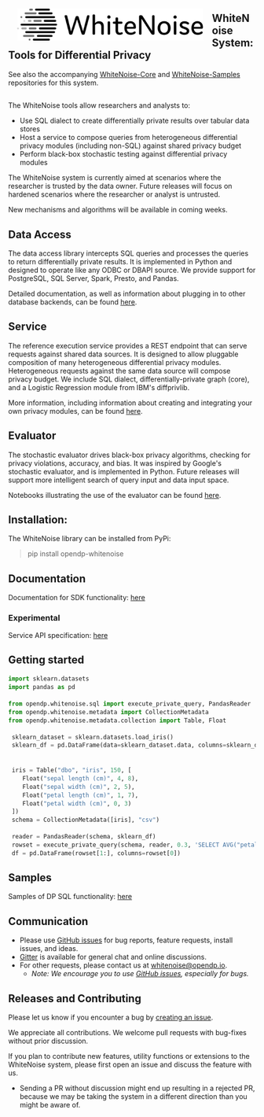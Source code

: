 <a href="https://opendifferentialprivacy.github.io"><img src="images/WhiteNoise Logo/SVG/Full_grey.svg" align="left" height="65" vspace="8" hspace="18"></a>
## WhiteNoise System: Tools for Differential Privacy
See also the accompanying [WhiteNoise-Core](https://github.com/opendifferentialprivacy/whitenoise-core) and [WhiteNoise-Samples](https://github.com/opendifferentialprivacy/whitenoise-samples) repositories for this system.

##

The WhiteNoise tools allow researchers and analysts to: 

* Use SQL dialect to create differentially private results over tabular data stores
* Host a service to compose queries from heterogeneous differential privacy modules (including non-SQL) against shared privacy budget
* Perform black-box stochastic testing against differential privacy modules

The WhiteNoise system is currently aimed at scenarios where the researcher is trusted by the data owner.  Future releases will focus on hardened scenarios where the researcher or analyst is untrusted.  

New mechanisms and algorithms will be available in coming weeks.


## Data Access

The data access library intercepts SQL queries and processes the queries to return differentially private results.  It is implemented in Python and designed to operate like any ODBC or DBAPI source.  We provide support for PostgreSQL, SQL Server, Spark, Presto, and Pandas. 

Detailed documentation, as well as information about plugging in to other database backends, can be found [here](https://github.com/opendifferentialprivacy/whitenoise-samples/tree/master/docs).

## Service

The reference execution service provides a REST endpoint that can serve requests against shared data sources.  It is designed to allow pluggable composition of many heterogeneous differential privacy modules.  Heterogeneous requests against the same data source will compose privacy budget.  We include SQL dialect, differentially-private graph (core), and a Logistic Regression module from IBM's diffprivlib.

More information, including information about creating and integrating your own privacy modules, can be found [here](https://github.com/opendifferentialprivacy/whitenoise-system/tree/master/service).

## Evaluator

The stochastic evaluator drives black-box privacy algorithms, checking for privacy violations, accuracy, and bias.  It was inspired by Google's stochastic evaluator, and is implemented in Python.  Future releases will support more intelligent search of query input and data input space.

Notebooks illustrating the use of the evaluator can be found [here](https://github.com/opendifferentialprivacy/whitenoise-samples/tree/master/evaluator).

## Installation:
The WhiteNoise library can be installed from PyPi:
> pip install opendp-whitenoise

## Documentation
Documentation for SDK functionality: [here](https://opendifferentialprivacy.github.io/whitenoise-samples/docs/api/system/)

### Experimental
Service API specification: [here](https://github.com/opendifferentialprivacy/whitenoise-system/blob/master/service/openapi/swagger.yml)

## Getting started
```python
import sklearn.datasets
import pandas as pd

from opendp.whitenoise.sql import execute_private_query, PandasReader
from opendp.whitenoise.metadata import CollectionMetadata
from opendp.whitenoise.metadata.collection import Table, Float

 sklearn_dataset = sklearn.datasets.load_iris()
 sklearn_df = pd.DataFrame(data=sklearn_dataset.data, columns=sklearn_dataset.feature_names)


 iris = Table("dbo", "iris", 150, [
    Float("sepal length (cm)", 4, 8),
    Float("sepal width (cm)", 2, 5),
    Float("petal length (cm)", 1, 7),
    Float("petal width (cm)", 0, 3)
 ])
 schema = CollectionMetadata([iris], "csv")

 reader = PandasReader(schema, sklearn_df)
 rowset = execute_private_query(schema, reader, 0.3, 'SELECT AVG("petal width (cm)") FROM dbo.iris')
 df = pd.DataFrame(rowset[1:], columns=rowset[0])
```
## Samples
Samples of DP SQL functionality: [here](https://github.com/opendifferentialprivacy/whitenoise-samples/blob/master/data/README.md)

## Communication

- Please use [GitHub issues](https://github.com/opendifferentialprivacy/whitenoise-system/issues) for bug reports, feature requests, install issues, and ideas.
- [Gitter](https://gitter.im/opendifferentialprivacy/WhiteNoise) is available for general chat and online discussions.
- For other requests, please contact us at [whitenoise@opendp.io](mailto:whitenoise@opendp.io).
  - _Note: We encourage you to use [GitHub issues](https://github.com/opendifferentialprivacy/whitenoise-system/issues), especially for bugs._

## Releases and Contributing

Please let us know if you encounter a bug by [creating an issue](https://github.com/opendifferentialprivacy/whitenoise-system/issues).

We appreciate all contributions. We welcome pull requests with bug-fixes without prior discussion.

If you plan to contribute new features, utility functions or extensions to the WhiteNoise system, please first open an issue and discuss the feature with us.
  - Sending a PR without discussion might end up resulting in a rejected PR, because we may be taking the system in a different direction than you might be aware of.

